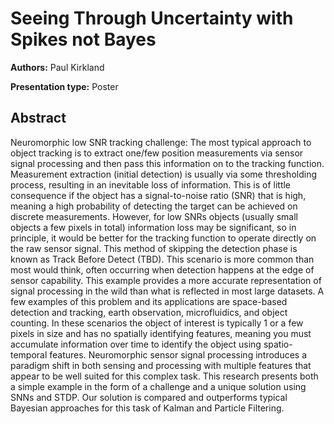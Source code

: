 
# Seeing Through Uncertainty with Spikes not Bayes

**Authors:** Paul Kirkland

**Presentation type:** Poster

## Abstract

Neuromorphic low SNR tracking challenge:
The most typical approach to object tracking is to extract one/few position measurements via sensor signal processing and then pass this information on to the tracking function. Measurement extraction (initial detection) is usually via some thresholding process, resulting in an inevitable loss of information. This is of little consequence if the object has a signal-to-noise ratio (SNR) that is high, meaning a high probability of detecting the target can be achieved on discrete measurements. However, for low SNRs objects (usually small objects a few pixels in total) information loss may be significant, so in principle, it would be better for the tracking function to operate directly on the raw sensor signal. This method of skipping the detection phase is known as Track Before Detect (TBD). This scenario is more common than most would think, often occurring when detection happens at the edge of sensor capability. This example provides a more accurate representation of signal processing in the wild than what is reflected in most large datasets. A few examples of this problem and its applications are space-based detection and tracking, earth observation, microfluidics, and object counting. In these scenarios the object of interest is typically 1 or a few pixels in size and has no spatially identifying features, meaning you must accumulate information over time to identify the object using spatio-temporal features.  Neuromorphic sensor signal processing introduces a paradigm shift in both sensing and processing with multiple features that appear to be well suited for this complex task. This research presents both a simple example in the form of a challenge and a unique solution using SNNs and STDP. Our solution is compared and outperforms typical Bayesian approaches for this task of Kalman and Particle Filtering.

